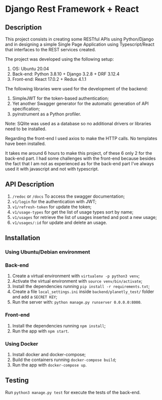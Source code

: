 # Django Rest Framework + React


## Description
This project consists in creating some RESTful APIs using Python/Django and in designing a simple Single Page
Application using Typescript/React that interfaces to the REST services created.

The project was developed using the following setup:
1. OS: Ubuntu 20.04
2. Back-end: Python 3.8.10 + Django 3.2.8 + DRF 3.12.4
3. Front-end: React 17.0.2 + Redux 4.1.1

The following libraries were used for the development of the backend:
1. SimpleJWT for the token-based authentication;
2. Yet another Swagger generator for the automatic generation of API specification;
3. pyinstrument as a Python profiler.

Note: SQlite was used as a database so no additional drivers or libraries 
need to be installed.

Regarding the front-end I used axios to make the HTTP calls. No templates have 
been installed.

It takes me around 6 hours to make this project, of these 6 
only 2 for the back-end part. I had some challenges with the front-end because
besides the fact that I am not as experienced as for the back-end part I've 
always used it with javascript and not with typescript.

## API Description
1. `/redoc` or `/docs` To access the swagger documentation;
2. `v1/login` for the authentication with JWT;
3. `v1/refresh-token` for update the token;
4. `v1/usage-types` for get the list of usage types sort by name;
5. `v1/usages` for retrieve the list of usages inserted and post a new usage;
6. `v1/usages/:id` for update and delete an usage.

## Installation
### Using Ubuntu/Debian environment
### Back-end
1. Create a virtual environment with `virtualenv -p python3 venv`;
2. Activate the virtual environment with `source venv/bin/activate`;
3. Install the dependencies running `pip install -r requirements.txt`;
4. Create a file `local_settings.ini` inside `backend/planetly_test/` folder and add a `SECRET KEY`;
5. Run the server with: `python manage.py runserver 0.0.0.0:8000`.

### Front-end
1. Install the dependencies running `npm install`;
2. Run the app with `npm start`.

### Using Docker
1. Install docker and docker-compose;
2. Build the containers running `docker-compose build`;
3. Run the app with `docker-compose up`.

## Testing
Run `python3 manage.py test` for execute the tests of the back-end.
